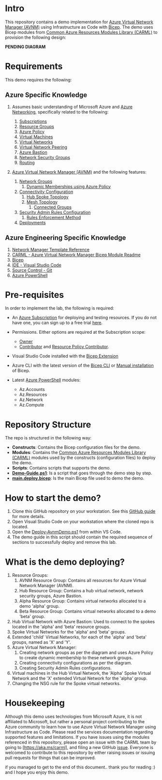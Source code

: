 # Intro

This repository contains a demo implementation for [Azure Virtual Network Manager (AVNM)](https://learn.microsoft.com/en-us/azure/virtual-network-manager/overview) using Infrastructure as Code with [Bicep](https://learn.microsoft.com/en-us/azure/azure-resource-manager/bicep/overview?tabs=bicep). The demo uses Bicep modules from [Common Azure Resources Modules Library (CARML)](https://aka.ms/carml) to provision the following design:

**PENDING DIAGRAM**

# Requirements

This demo requires the following:

## Azure Specific Knowledge

1. Assumes basic understanding of Microsoft Azure and [Azure Networking](https://learn.microsoft.com/en-us/azure/networking/azure-for-network-engineers?toc=%2Fazure%2Fnetworking%2Ffundamentals%2Ftoc.json), specifically related to the following:
   1. [Subscriptions](https://learn.microsoft.com/en-us/microsoft-365/enterprise/subscriptions-licenses-accounts-and-tenants-for-microsoft-cloud-offerings?view=o365-worldwide#subscriptions)
   2. [Resource Groups](https://learn.microsoft.com/en-us/azure/azure-resource-manager/management/manage-resource-groups-portal#what-is-a-resource-group)
   3. [Azure Policy](https://learn.microsoft.com/en-us/azure/governance/policy/overview)
   4. [Virtual Machines](https://learn.microsoft.com/en-us/training/modules/create-windows-virtual-machine-in-azure/)
   5. [Virtual Networks](https://learn.microsoft.com/en-us/azure/virtual-network/virtual-networks-overview)
   6. [Virtual Network Peering](https://learn.microsoft.com/en-us/azure/virtual-network/virtual-network-peering-overview)
   7. [Azure Bastion](https://learn.microsoft.com/en-us/azure/bastion/bastion-overview)
   8. [Network Security Groups](https://learn.microsoft.com/en-us/azure/virtual-network/network-security-group-how-it-works)
   9. [Routing](https://learn.microsoft.com/en-us/azure/virtual-network/virtual-networks-udr-overview)

2. [Azure Virtual Network Manager (AVNM)](https://learn.microsoft.com/en-us/azure/virtual-network-manager/overview) and the following features:
   1. [Network Groups](https://learn.microsoft.com/en-us/azure/virtual-network-manager/concept-network-groups)
      1. [Dynamic Memberships using Azure Policy](https://learn.microsoft.com/en-us/azure/virtual-network-manager/how-to-exclude-elements)
   2. [Connectivity Configuration](https://learn.microsoft.com/en-us/azure/virtual-network-manager/concept-connectivity-configuration#connectivity-configuration)
      1. [Hub Spoke Topology](https://learn.microsoft.com/en-us/azure/virtual-network-manager/concept-connectivity-configuration#hub-and-spoke-topology)
      2. [Mesh Topology](https://learn.microsoft.com/en-us/azure/virtual-network-manager/concept-connectivity-configuration#mesh-network-topology)
         1. [Connected Groups](https://learn.microsoft.com/en-us/azure/virtual-network-manager/concept-connectivity-configuration#connectedgroup)
   3. [Security Admin Rules Configuration](https://learn.microsoft.com/en-us/azure/virtual-network-manager/concept-security-admins)
      1. [Rules Enforcement Method](https://learn.microsoft.com/en-us/azure/virtual-network-manager/concept-enforcement)
   4. [Deployments](https://learn.microsoft.com/en-us/azure/virtual-network-manager/concept-deployments)

## Azure Engineering Specific Knowledge

1. [Network Manager Template Reference](https://learn.microsoft.com/en-us/azure/templates/microsoft.network/networkmanagers)
2. [CARML - Azure Virtual Network Manager Bicep Module Readme](https://github.com/Azure/ResourceModules/tree/main/modules/Microsoft.Network/networkManagers)
3. [Bicep](https://learn.microsoft.com/en-us/azure/azure-resource-manager/bicep/overview?tabs=bicep)
4. [IDE - Visual Studio Code](https://code.visualstudio.com/)
5. [Source Control - Git](https://git-scm.com/)
6. [Azure PowerShell](https://learn.microsoft.com/en-us/powershell/azure/what-is-azure-powershell?view=azps-9.3.0)


# Pre-requisites 

In order to implement the lab, the following is required:

- An [Azure Subscription](https://learn.microsoft.com/en-us/microsoft-365/enterprise/subscriptions-licenses-accounts-and-tenants-for-microsoft-cloud-offerings?view=o365-worldwide#subscriptions) for deploying and testing resources. If you do not have one, you can sign up to a free trial [here](https://azure.microsoft.com/en-us/free/).

- Permissions. Either options are required at the Subscription scope:
  - [Owner](https://learn.microsoft.com/en-us/azure/role-based-access-control/built-in-roles#owner)
  - [Contributor](https://learn.microsoft.com/en-us/azure/role-based-access-control/built-in-roles#contributor) and [Resource Policy Contributor](https://learn.microsoft.com/en-us/azure/role-based-access-control/built-in-roles#resource-policy-contributor).

- Visual Studio Code installed with the [Bicep Extension](https://marketplace.visualstudio.com/items?itemName=ms-azuretools.vscode-bicep)
- Azure CLI with the latest version of the [Bicep CLI](https://learn.microsoft.com/en-us/azure/azure-resource-manager/bicep/install#azure-cli) or [Manual installation](https://learn.microsoft.com/en-us/azure/azure-resource-manager/bicep/install#install-manually) of Bicep.
- Latest [Azure PowerShell](https://learn.microsoft.com/en-us/powershell/azure/what-is-azure-powershell?view=azps-9.3.0) modules:
  - Az.Accounts
  - Az.Resources
  - Az.Network
  - Az.Compute


# Repository Structure

The repo is structured in the following way:

- **Constructs**: Contains the Bicep configuration files for the demo.
- **Modules**: Contains the [Common Azure Resources Modules Library (CARML)](https://aka.ms/carml) modules used by the constructs (configuration files) to deploy the demo.
- **Scripts**: Contains scripts that supports the demo.
- [**Demo-Guide.ps1**](https://github.com/ahmadabdalla/AvnmDemo/blob/main/Deploy-AvnmDemo.ps1): Is a script that goes through the demo step by step.
- [**main.deploy.bicep**](https://github.com/ahmadabdalla/AvnmDemo/blob/main/main.deploy.bicep): Is the main Bicep file used to demo the demo.

# How to start the demo?

1. Clone this GitHub repository on your workstation. See this [GitHub guide](https://docs.github.com/en/repositories/creating-and-managing-repositories/cloning-a-repository) for more details.
2. Open Visual Studio Code on your workstation where the cloned repo is located.
3. Open the [Deploy-AvnmDemo.ps1](https://github.com/ahmadabdalla/AvnmDemo/blob/main/Deploy-AvnmDemo.ps1) from within VS Code.
4. The demo guide in this script should contain the required sequence of sections to successfully deploy and remove this lab.

# What is the demo deploying?

1. Resource Groups:
   1. AVNM Resource Group: Contains all resources for Azure Virtual Network Manager (AVNM).
   2. Hub Resource Group: Contains a hub virtual network, network security groups, Azure Bastion.
   3. Alpha Resource Group: Contains virtual networks allocated to a demo 'alpha' group.
   4. Beta Resource Group: Contains virtual networks allocated to a demo 'beta' group.
2. Hub Virtual Network with Azure Bastion: Used to connect to the spokes located in the 'alpha' and 'beta' resource groups.
3. Spoke Virtual Networks for the 'alpha' and 'beta' groups.
4. Extended 'child' Virtual Networks, for each of the 'alpha' and 'beta' groups, named as 'X' and 'Y'.
5. Azure Virtual Network Manager:
   1. Creating network groups as per the diagram and uses Azure Policy to create dynamic membership to these network groups.
   2. Creating connectivity configurations as per the diagram.
   3. Creating Security Admin Rules configurations.
6. Virtual machines in the Hub Virtual Network, the 'Alpha' Spoke Virtual Network and the 'X' extended Virtual Network for the 'alpha' group.
7. Changing the NSG rule for the Spoke virtual networks.

# Housekeeping

Although this demo uses technologies from Microsoft Azure, it is not affiliated to Microsoft, but rather a personal project contributing to the Azure community to learn how to use Azure Virtual Network Manager using Infrastructure as Code. Please read the services documentation regarding supported features and limitations. If you have issues using the modules referenced in this repository, please open an issue with the CARML team by going to [https://aka.ms/carml], and filing a new GitHub [issue](https://github.com/Azure/ResourceModules/issues). Everyone is welcomed to contribute to this repository by either raising issues or issuing pull requests for things that can be improved.

if you managed to get to the end of this document.. thank you for reading :) and I hope you enjoy this demo.





